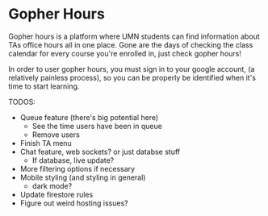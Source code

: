 # Gopher Hours

Gopher hours is a platform where UMN students can find information about
TAs office hours all in one place. Gone are the days of checking the
class calendar for every course you're enrolled in, just check
gopher hours!

In order to user gopher hours, you must sign in to your google account,
(a relatively painless process), so you can be properly be identified when it's
time to start learning.

TODOS:
* Queue feature (there's big potential here)
  * See the time users have been in queue
  * Remove users
* Finish TA menu
* Chat feature, web sockets? or just databse stuff
  * If database, live update?
* More filtering options if necessary
* Mobile styling (and styling in general)
  * dark mode?
* Update firestore rules
* Figure out weird hosting issues?